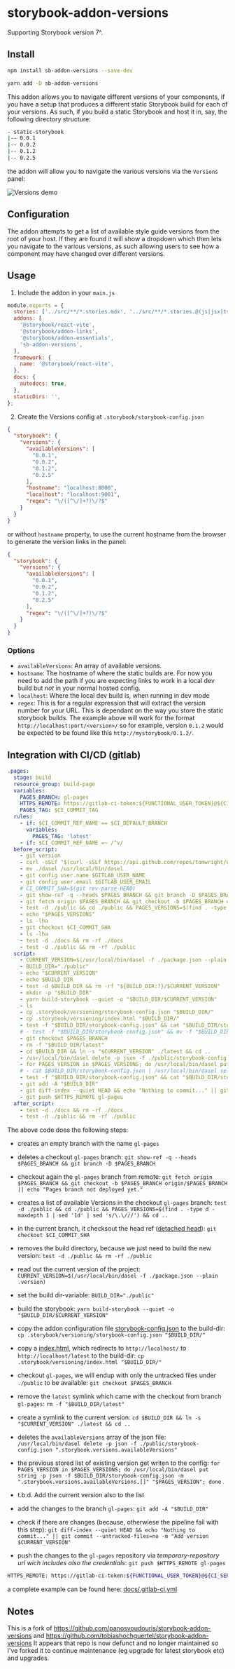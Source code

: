 # storybook-addon-versions

Supporting Storybook version 7^.
## Install

```sh
npm install sb-addon-versions --save-dev

```

```sh
yarn add -D sb-addon-versions

```

This addon allows you to navigate different versions of your components, if you have a setup that produces a different static Storybook build for each of your versions. As such, if you build a static Storybook and host it in, say, the following directory structure:

```sh
- static-storybook
|-- 0.0.1
|-- 0.0.2
|-- 0.1.2
|-- 0.2.5
```

the addon will allow you to navigate the various versions via the `Versions` panel:

![Versions demo](./docs/versions-demo.gif)

## Configuration

The addon attempts to get a list of available style guide versions from the root of your host. If they are found it will show a dropdown which then lets you navigate to the various versions, as such allowing users to see how a component may have changed over different versions.

## Usage

1. Include the addon in your `main.js`

```javascript
module.exports = {
  stories: ['../src/**/*.stories.mdx', '../src/**/*.stories.@(js|jsx|ts|tsx)'],
  addons: [
    '@storybook/react-vite',
    '@storybook/addon-links',
    '@storybook/addon-essentials',
    'sb-addon-versions',
  ],
  framework: {
    name: '@storybook/react-vite',
  },
  docs: {
    autodocs: true,
  },
  staticDirs: '',
};

```

2. Create the Versions config at `.storybook/storybook-config.json`

```json
{
  "storybook": {
    "versions": {
      "availableVersions": [
        "0.0.1",
        "0.0.2",
        "0.1.2",
        "0.2.5"
      ],
      "hostname": "localhost:8000",
      "localhost": "localhost:9001",
      "regex": "\/([^\/]+?)\/?$"
    }
  }
}
```

or without `hostname` property, to use the current hostname from the browser to generate the version links in the panel:

```json
{
  "storybook": {
    "versions": {
      "availableVersions": [
        "0.0.1",
        "0.0.2",
        "0.1.2",
        "0.2.5"
      ],
      "regex": "\/([^\/]+?)\/?$"
    }
  }
}
```

### Options

- `availableVersions`: An array of available versions.
- `hostname`: The hostname of where the static builds are. For now you need to add the path if you are expecting links to work in a local dev build but *not* in your normal hosted config.
- `localhost`: Where the local dev build is, when running in dev mode
- `regex`: This is for a regular expression that will extract the version number for your URL. This is dependant on the way you store the static storybook builds. The example above will work for the format `http://localhost:port/<version>/` so for example, version `0.1.2` would be expected to be found like this `http://mystorybook/0.1.2/`.

## Integration with CI/CD (gitlab)

```yaml
.pages:
  stage: build
  resource_group: build-page
  variables:
    PAGES_BRANCH: gl-pages
    HTTPS_REMOTE: https://gitlab-ci-token:${FUNCTIONAL_USER_TOKEN}@${CI_SERVER_HOST}/${CI_PROJECT_PATH}.git
    PAGES_TAG: $CI_COMMIT_TAG
  rules:
    - if: $CI_COMMIT_REF_NAME == $CI_DEFAULT_BRANCH
      variables:
        PAGES_TAG: 'latest'
    - if: $CI_COMMIT_REF_NAME =~ /^v/
  before_script:
    - git version
    - curl -sSLf "$(curl -sSLf https://api.github.com/repos/tomwright/dasel/releases/tags/v1.27.3 | grep browser_download_url | grep linux_amd64 | grep -v .gz | cut -d\" -f 4)" -L -o dasel && chmod +x dasel
    - mv ./dasel /usr/local/bin/dasel
    - git config user.name $GITLAB_USER_NAME
    - git config user.email $GITLAB_USER_EMAIL
    # CI_COMMIT_SHA=$(git rev-parse HEAD)
    - git show-ref -q --heads $PAGES_BRANCH && git branch -D $PAGES_BRANCH
    - git fetch origin $PAGES_BRANCH && git checkout -b $PAGES_BRANCH origin/$PAGES_BRANCH || echo "Pages branch not deployed yet."
    - test -d ./public && cd ./public && PAGES_VERSIONS=$(find . -type d -maxdepth 1 | sed '1d' | sed 's/\.\///') && cd ..
    - echo "$PAGES_VERSIONS"
    - ls -lha
    - git checkout $CI_COMMIT_SHA
    - ls -lha
    - test -d ./docs && rm -rf ./docs
    - test -d ./public && rm -rf ./public
  script:
    - CURRENT_VERSION=$(/usr/local/bin/dasel -f ./package.json --plain .version)
    - BUILD_DIR="./public"
    - echo "$CURRENT_VERSION"
    - echo $BUILD_DIR
    - test -d $BUILD_DIR && rm -rf "${BUILD_DIR:?}/$CURRENT_VERSION"
    - mkdir -p "$BUILD_DIR"
    - yarn build-storybook --quiet -o "$BUILD_DIR/$CURRENT_VERSION"
    - ls
    - cp .storybook/versioning/storybook-config.json "$BUILD_DIR/"
    - cp .storybook/versioning/index.html "$BUILD_DIR/"
    - test -f "$BUILD_DIR/storybook-config.json" && cat "$BUILD_DIR/storybook-config.json" && echo -e "\n"
    # - test -f "$BUILD_DIR/storybook-config.json" && mv -f "$BUILD_DIR/storybook-config.json" "$BUILD_DIR/storybook-config.json.new"
    - git checkout $PAGES_BRANCH
    - rm -f "$BUILD_DIR/latest"
    - cd $BUILD_DIR && ln -s "$CURRENT_VERSION" ./latest && cd ..
    - /usr/local/bin/dasel delete -p json -f ./public/storybook-config.json ".storybook.versions.availableVersions"
    - for PAGES_VERSION in $PAGES_VERSIONS; do /usr/local/bin/dasel put string -p json -f $BUILD_DIR/storybook-config.json -m ".storybook.versions.availableVersions.[]" "$PAGES_VERSION"; done
    # - cat $BUILD_DIR/storybook-config.json | /usr/local/bin/dasel select -p json .storybook.versions.availableVersions --plain | grep "$CURRENT_VERSION" && /usr/local/bin/dasel put string -p json -f $BUILD_DIR/storybook-config.json -m ".storybook.versions.availableVersions.[]" "$CURRENT_VERSION"
    - test -f "$BUILD_DIR/storybook-config.json" && cat "$BUILD_DIR/storybook-config.json" && echo -e "\n"
    - git add -A "$BUILD_DIR"
    - git diff-index --quiet HEAD && echo "Nothing to commit..." || git commit --untracked-files=no -m "Add version $CURRENT_VERSION"
    - git push $HTTPS_REMOTE gl-pages
  after_script:
    - test -d ./docs && rm -rf ./docs
    - test -d ./public && rm -rf ./public
```

The above code does the following steps:

- creates an empty branch with the name `gl-pages`

- deletes a checkout `gl-pages` branch: `git show-ref -q --heads $PAGES_BRANCH && git branch -D $PAGES_BRANCH`
- checkout again the `gl-pages` branch from remote: `git fetch origin $PAGES_BRANCH && git checkout -b $PAGES_BRANCH origin/$PAGES_BRANCH || echo "Pages branch not deployed yet."`
- creates a list of available Versions in the checkout `gl-pages` branch: `test -d ./public && cd ./public && PAGES_VERSIONS=$(find . -type d -maxdepth 1 | sed '1d' | sed 's/\.\///') && cd ..`
- in the current branch, it checksout the head ref ([detached head](https://www.cloudbees.com/blog/git-detached-head)): `git checkout $CI_COMMIT_SHA`
- removes the build directory, because we just need to build the new version: `test -d ./public && rm -rf ./public`
- read out the current version of the project: `CURRENT_VERSION=$(/usr/local/bin/dasel -f ./package.json --plain .version)`
- set the build dir-variable: `BUILD_DIR="./public"`
- build the storybook: `yarn build-storybook --quiet -o "$BUILD_DIR/$CURRENT_VERSION"`
- copy the addon configuration file [storybook-config.json](docs/storybook-config.json) to the build-dir: `cp .storybook/versioning/storybook-config.json "$BUILD_DIR/"`
- copy a [index.html](docs/index.html), which redirects to `http://localhost/` to `http://localhost/latest` to the build-dir: `cp .storybook/versioning/index.html "$BUILD_DIR/"`
- checkout `gl-pages`, we will endup with only the untracked files under `./public` to be available: `git checkout $PAGES_BRANCH`
- remove the `latest` symlink which came with the checkout from branch `gl-pages`: `rm -f "$BUILD_DIR/latest"`
- create a symlink to the current version: `cd $BUILD_DIR && ln -s "$CURRENT_VERSION" ./latest && cd ..`
- deletes the `availableVersions` array of the json file: `/usr/local/bin/dasel delete -p json -f ./public/storybook-config.json ".storybook.versions.availableVersions"`
- the previous stored list of existing version get writen to the config: `for PAGES_VERSION in $PAGES_VERSIONS; do /usr/local/bin/dasel put string -p json -f $BUILD_DIR/storybook-config.json -m ".storybook.versions.availableVersions.[]" "$PAGES_VERSION"; done`
- t.b.d. Add the current version also to the list
- add the changes to the branch `gl-pages`: `git add -A "$BUILD_DIR"`
- check if there are changes (because, otherwiese the pipeline fail with this step): `git diff-index --quiet HEAD && echo "Nothing to commit..." || git commit --untracked-files=no -m "Add version $CURRENT_VERSION"`
- push the changes to the `gl-pages` repository via _temporary-repository url wich includes also the credentials_: `git push $HTTPS_REMOTE gl-pages`

```sh
HTTPS_REMOTE: https://gitlab-ci-token:${FUNCTIONAL_USER_TOKEN}@${CI_SERVER_HOST}/${CI_PROJECT_PATH}.git
```

a complete example can be found here: [docs/.gitlab-ci.yml](docs/.gitlab-ci.yml)

## Notes

This is a fork of <https://github.com/panosvoudouris/storybook-addon-versions> and <https://github.com/tobiashochguertel/storybook-addon-versions> It appears that repo is now defunct and no longer maintained so I've forked it to continue maintenance (eg upgrade for latest storybook etc) and upgrades.
